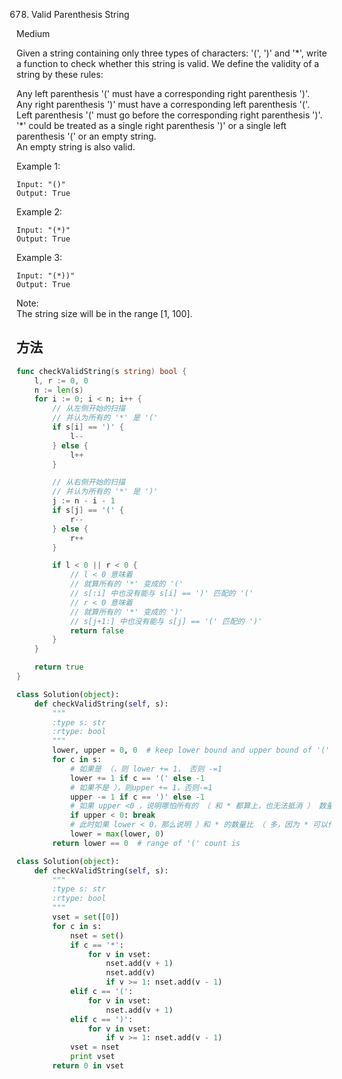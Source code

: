 678. Valid Parenthesis String


Medium


Given a string containing only three types of characters: '(', ')' and '*', write a function to check whether this string is valid. We define the validity of a string by these rules:

Any left parenthesis '(' must have a corresponding right parenthesis ')'.  
Any right parenthesis ')' must have a corresponding left parenthesis '('.  
Left parenthesis '(' must go before the corresponding right parenthesis ')'.  
'*' could be treated as a single right parenthesis ')' or a single left parenthesis '(' or an empty string.  
An empty string is also valid.  

Example 1:
```
Input: "()"
Output: True
```

Example 2:
```
Input: "(*)"
Output: True
```

Example 3:
```
Input: "(*))"
Output: True
```

Note:  
The string size will be in the range [1, 100].  

## 方法


```go
func checkValidString(s string) bool {
    l, r := 0, 0
	n := len(s)
	for i := 0; i < n; i++ {
		// 从左侧开始的扫描
		// 并认为所有的 '*' 是 '('
		if s[i] == ')' {
			l--
		} else {
			l++
		}

		// 从右侧开始的扫描
		// 并认为所有的 '*' 是 ')'
		j := n - i - 1
		if s[j] == '(' {
			r--
		} else {
			r++
		}

		if l < 0 || r < 0 {
			// l < 0 意味着
			// 就算所有的 '*' 变成的 '('
			// s[:i] 中也没有能与 s[i] == ')' 匹配的 '('
			// r < 0 意味着
			// 就算所有的 '*' 变成的 ')'
			// s[j+1:] 中也没有能与 s[j] == '(' 匹配的 ')'
			return false
		}
	}

	return true
}
```



```python
class Solution(object):
    def checkValidString(self, s):
        """
        :type s: str
        :rtype: bool
        """
        lower, upper = 0, 0  # keep lower bound and upper bound of '(' counts
        for c in s:
            # 如果是 （，则 lower += 1， 否则 -=1
            lower += 1 if c == '(' else -1
            # 如果不是 ），则upper += 1，否则-=1
            upper -= 1 if c == ')' else -1
            # 如果 upper <0 ，说明哪怕所有的 （ 和 * 都算上，也无法抵消 ） 数量
            if upper < 0: break
            # 此时如果 lower < 0，那么说明 ）和 * 的数量比 （ 多，因为 * 可以作为空，所以不能说明此时无效
            lower = max(lower, 0)
        return lower == 0  # range of '(' count is
```


```python
class Solution(object):
    def checkValidString(self, s):
        """
        :type s: str
        :rtype: bool
        """
        vset = set([0])
        for c in s:
            nset = set()
            if c == '*':
                for v in vset:
                    nset.add(v + 1)
                    nset.add(v)
                    if v >= 1: nset.add(v - 1)
            elif c == '(':
                for v in vset:
                    nset.add(v + 1)
            elif c == ')':
                for v in vset:
                    if v >= 1: nset.add(v - 1)
            vset = nset
            print vset
        return 0 in vset
```